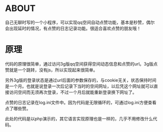 ABOUT
====

自己无聊时写的一个小程序，可以实现qq空间自动点赞功能，基本是秒赞，偶尔会出现延时的情况，有点赞的日志记录功能。很适合喜欢点赞的朋友哦！

原理
====

代码的原理很简单，通过访问3g版qq空间获得空间动态信息和点赞的url。3g版点赞就是一个跳转，没有js，所以实现起来很简单。

另外3g版的登录状态是通过url后面的参数保存的，与cookie无关，状态保持时间是一个月。也就是说登录一次后记录下当时的空间网址，以后凭这个网址就可以直接访问空间而无须再次登录，不过一个月后就能重新登录换下网址了。

点赞的日志记录在log.ini文件中。因为代码是无限循环的，可通过log.ini方便查看点了哪些赞。

此处的代码是以php演示的，其它语言实现原理也是一样的，几乎不用修改什么代码。

